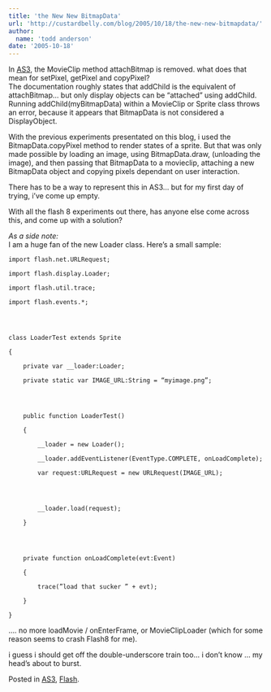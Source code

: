```yaml
---
title: 'the New New BitmapData'
url: 'http://custardbelly.com/blog/2005/10/18/the-new-new-bitmapdata/'
author:
  name: 'todd anderson'
date: '2005-10-18'
---
```


In [AS3](http://livedocs.macromedia.com/labs/1/flex/langref/migration.html), the MovieClip method attachBitmap is removed. what does that mean for setPixel, getPixel and copyPixel?  
The documentation roughly states that addChild is the equivalent of attachBitmap… but only display objects can be “attached” using addChild.  
Running addChild(myBitmapData) within a MovieClip or Sprite class throws an error, because it appears that BitmapData is not considered a DisplayObject.

With the previous experiments presentated on this blog, i used the BitmapData.copyPixel method to render states of a sprite. But that was only made possible by loading an image, using BitmapData.draw, (unloading the image), and then passing that BitmapData to a movieclip, attaching a new BitmapData object and copying pixels dependant on user interaction.

There has to be a way to represent this in AS3… but for my first day of trying, i’ve come up empty.

With all the flash 8 experiments out there, has anyone else come across this, and come up with a solution?

_As a side note:_  
I am a huge fan of the new Loader class. Here’s a small sample:  

    
      
    
    import flash.net.URLRequest;  
    
    import flash.display.Loader;  
    
    import flash.util.trace;  
    
    import flash.events.*;
    
    
    
    
    class LoaderTest extends Sprite  
    
    {  
    
    	private var __loader:Loader;  
    
    	private static var IMAGE_URL:String = “myimage.png”;
    
    
    
    
    	public function LoaderTest()  
    
    	{  
    
    		__loader = new Loader();  
    
    		__loader.addEventListener(EventType.COMPLETE, onLoadComplete);  
    
    		var request:URLRequest = new URLRequest(IMAGE_URL);
    
    
    
    
    		__loader.load(request);  
    
    	}
    
    
    
    
    	private function onLoadComplete(evt:Event)  
    
    	{  
    
    		trace(”load that sucker ” + evt);  
    
    	}  
    
    }  
    
    

…. no more loadMovie / onEnterFrame, or MovieClipLoader (which for some reason seems to crash Flash8 for me).

i guess i should get off the double-underscore train too… i don’t know … my head’s about to burst.

Posted in [AS3](http://custardbelly.com/blog/category/as3/), [Flash](http://custardbelly.com/blog/category/flash/).
